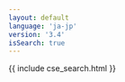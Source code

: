 ```yaml
---
layout: default
language: 'ja-jp'
version: '3.4'
isSearch: true
---
```

{{ include cse_search.html }}
